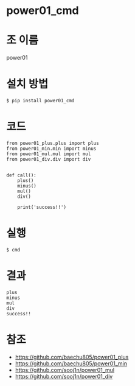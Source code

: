 # power01_cmd

# 조 이름
power01

# 설치 방법
```
$ pip install power01_cmd
```

# 코드
```
from power01_plus.plus import plus
from power01_min.min import minus
from power01_mul.mul import mul
from power01_div.div import div


def call():
    plus()
    minus()
    mul()
    div()

    print('success!!')
```

# 실행
```
$ cmd
```

# 결과
```
plus
minus
mul
div
success!!
```

# 참조
- https://github.com/baechu805/power01_plus
- https://github.com/baechu805/power01_min
- https://github.com/sooj1n/power01_mul
- https://github.com/sooj1n/power01_div

